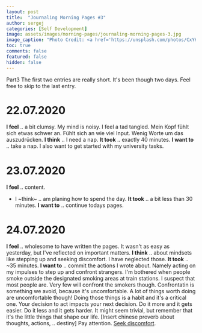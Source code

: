 ```yaml
---
layout: post
title:  "Journaling Morning Pages #3"
author: sergej
categories: [Self Development]
image: assets/images/morning-pages/journaling-morning-pages-3.jpg
image_caption: "Photo Credit: <a href='https://unsplash.com/photos/CxYHfBkC0vs' target='_blank'>Calum MacAulay</a>"
toc: true
comments: false
featured: false
hidden: false
---
```


Part3
The first two entries are really short.
It's been though two days.
Feel free to skip to the last entry.

# 22.07.2020
**I feel** .. a bit clumsy. My mind is noisy. I feel a tad tangled.
Mein Kopf fühlt sich etwas schwer an. Fühlt sich an wie viel Input. Wenig Worte um das auszudrücken.
**I think** .. I need a nap.
**It took** .. exactly 40 minutes. 
**I want to** .. take a nap.
I also want to get started with my university tasks.

# 23.07.2020
**I feel** .. content.
- I ~think~ .. am planing how to spend the day. 
**It took** .. a bit less than 30 minutes.
**I want to** .. continue todays pages.

# 24.07.2020
**I feel** .. wholesome to have written the pages.
It wasn't as easy as yesterday, but I've reflected on important matters.
**I think** .. about mindsets like stepping up and seeking discomfort.
I have neglected those.
**It took** .. ~35 minutes. 
**I want to** .. commit the actions I wrote about.
Namely acting on my impulses to step up and confront strangers.
I'm bothered when people smoke outside the designated smoking areas at train stations.
I suspect that most people are.
Very few will confront the smokers though.
Confrontatin is something we avoid, because it's uncomfortable.
A lot of things worth doing are uncomfortable though!
Doing those things is a habit and it's a critical one.
Your decision to act impacts your next decision.
Do it more and it gets easier.
Do it less and it gets harder.
It might seem trivial, but remember that it's the little things that shape our life.
[Insert chinese proverb about thoughts, actions, .. destiny]
Pay attention. [Seek discomfort](https://youtube.com/yestheory).